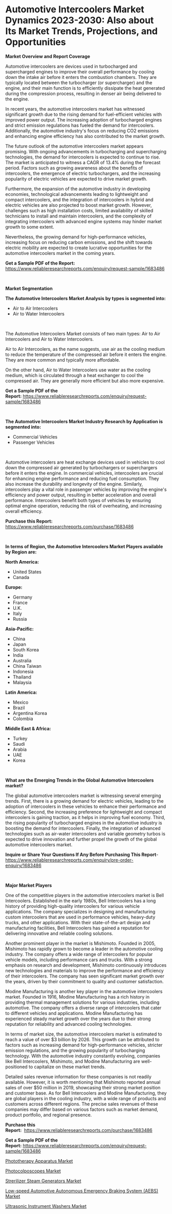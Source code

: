 <p><h1>Automotive Intercoolers Market Dynamics 2023-2030: Also about Its Market Trends, Projections, and Opportunities</h1></p><p><strong>Market Overview and Report Coverage</strong></p>
<p><p>Automotive intercoolers are devices used in turbocharged and supercharged engines to improve their overall performance by cooling down the intake air before it enters the combustion chambers. They are typically located between the turbocharger (or supercharger) and the engine, and their main function is to efficiently dissipate the heat generated during the compression process, resulting in denser air being delivered to the engine.</p><p>In recent years, the automotive intercoolers market has witnessed significant growth due to the rising demand for fuel-efficient vehicles with improved power output. The increasing adoption of turbocharged engines and strict emission regulations has fueled the demand for intercoolers. Additionally, the automotive industry's focus on reducing CO2 emissions and enhancing engine efficiency has also contributed to the market growth.</p><p>The future outlook of the automotive intercoolers market appears promising. With ongoing advancements in turbocharging and supercharging technologies, the demand for intercoolers is expected to continue to rise. The market is anticipated to witness a CAGR of 13.4% during the forecast period. Factors such as growing awareness about the benefits of intercoolers, the emergence of electric turbochargers, and the increasing popularity of electric vehicles are expected to drive market growth.</p><p>Furthermore, the expansion of the automotive industry in developing economies, technological advancements leading to lightweight and compact intercoolers, and the integration of intercoolers in hybrid and electric vehicles are also projected to boost market growth. However, challenges such as high installation costs, limited availability of skilled technicians to install and maintain intercoolers, and the complexity of integrating intercoolers with advanced engine systems may hinder market growth to some extent.</p><p>Nevertheless, the growing demand for high-performance vehicles, increasing focus on reducing carbon emissions, and the shift towards electric mobility are expected to create lucrative opportunities for the automotive intercoolers market in the coming years.</p></p>
<p><strong>Get a Sample PDF of the Report:</strong> <a href="https://www.reliableresearchreports.com/enquiry/request-sample/1683486">https://www.reliableresearchreports.com/enquiry/request-sample/1683486</a></p>
<p>&nbsp;</p>
<p><strong>Market Segmentation</strong></p>
<p><strong>The Automotive Intercoolers Market Analysis by types is segmented into:</strong></p>
<p><ul><li>Air to Air Intercoolers</li><li>Air to Water Intercoolers</li></ul></p>
<p>&nbsp;</p>
<p><p>The Automotive Intercoolers Market consists of two main types: Air to Air Intercoolers and Air to Water Intercoolers. </p><p>Air to Air Intercoolers, as the name suggests, use air as the cooling medium to reduce the temperature of the compressed air before it enters the engine. They are more common and typically more affordable.</p><p>On the other hand, Air to Water Intercoolers use water as the cooling medium, which is circulated through a heat exchanger to cool the compressed air. They are generally more efficient but also more expensive.</p></p>
<p><strong>Get a Sample PDF of the Report:</strong>&nbsp;<a href="https://www.reliableresearchreports.com/enquiry/request-sample/1683486">https://www.reliableresearchreports.com/enquiry/request-sample/1683486</a></p>
<p>&nbsp;</p>
<p><strong>The Automotive Intercoolers Market Industry Research by Application is segmented into:</strong></p>
<p><ul><li>Commercial Vehicles</li><li>Passenger Vehicles</li></ul></p>
<p>&nbsp;</p>
<p><p>Automotive intercoolers are heat exchange devices used in vehicles to cool down the compressed air generated by turbochargers or superchargers before it enters the engine. In commercial vehicles, intercoolers are crucial for enhancing engine performance and reducing fuel consumption. They also increase the durability and longevity of the engine. Similarly, intercoolers play a vital role in passenger vehicles by improving the engine's efficiency and power output, resulting in better acceleration and overall performance. Intercoolers benefit both types of vehicles by ensuring optimal engine operation, reducing the risk of overheating, and increasing overall efficiency.</p></p>
<p><strong>Purchase this Report:</strong>&nbsp; <a href="https://www.reliableresearchreports.com/purchase/1683486">https://www.reliableresearchreports.com/purchase/1683486</a></p>
<p>&nbsp;</p>
<p><strong>In terms of Region, the Automotive Intercoolers Market Players available by Region are:</strong></p>
<p>
    <p> <strong> North America: </strong>
        <ul>
            <li>United States</li>
            <li>Canada</li>
        </ul>
        </p> 
    <p> <strong> Europe: </strong>
        <ul>
            <li>Germany</li>
            <li>France</li>
            <li>U.K.</li>
            <li>Italy</li>
            <li>Russia</li>
        </ul>
        </p> 
    <p> <strong> Asia-Pacific: </strong>
        <ul>
            <li>China</li>
            <li>Japan</li>
            <li>South Korea</li>
            <li>India</li>
            <li>Australia</li>
            <li>China Taiwan</li>
            <li>Indonesia</li>
            <li>Thailand</li>
            <li>Malaysia</li>
        </ul>
        </p> 
    <p> <strong> Latin America: </strong>
        <ul>
            <li>Mexico</li>
            <li>Brazil</li>
            <li>Argentina Korea</li>
            <li>Colombia</li>
        </ul>
        </p> 
    <p> <strong> Middle East & Africa: </strong>
        <ul>
            <li>Turkey</li>
            <li>Saudi</li>
            <li>Arabia</li>
            <li>UAE</li>
            <li>Korea</li>
        </ul>
    </p>
    </p>
<p>&nbsp;</p>
<p><strong>What are the Emerging Trends in the Global Automotive Intercoolers market?</strong></p>
<p><p>The global automotive intercoolers market is witnessing several emerging trends. First, there is a growing demand for electric vehicles, leading to the adoption of intercoolers in these vehicles to enhance their performance and efficiency. Second, the increasing preference for lightweight and compact intercoolers is gaining traction, as it helps in improving fuel economy. Third, the rising popularity of turbocharged engines in the automotive industry is boosting the demand for intercoolers. Finally, the integration of advanced technologies such as air-water intercoolers and variable geometry turbos is expected to drive innovation and further propel the growth of the global automotive intercoolers market.</p></p>
<p><strong>Inquire or Share Your Questions If Any Before Purchasing This Report</strong>- <a href="https://www.reliableresearchreports.com/enquiry/pre-order-enquiry/1683486">https://www.reliableresearchreports.com/enquiry/pre-order-enquiry/1683486</a></p>
<p>&nbsp;</p>
<p><strong>Major Market Players</strong></p>
<p><p>One of the competitive players in the automotive intercoolers market is Bell Intercoolers. Established in the early 1980s, Bell Intercoolers has a long history of providing high-quality intercoolers for various vehicle applications. The company specializes in designing and manufacturing custom intercoolers that are used in performance vehicles, heavy-duty trucks, and other applications. With their state-of-the-art design and manufacturing facilities, Bell Intercoolers has gained a reputation for delivering innovative and reliable cooling solutions.</p><p>Another prominent player in the market is Mishimoto. Founded in 2005, Mishimoto has rapidly grown to become a leader in the automotive cooling industry. The company offers a wide range of intercoolers for popular vehicle models, including performance cars and trucks. With a strong emphasis on research and development, Mishimoto continuously introduces new technologies and materials to improve the performance and efficiency of their intercoolers. The company has seen significant market growth over the years, driven by their commitment to quality and customer satisfaction.</p><p>Modine Manufacturing is another key player in the automotive intercoolers market. Founded in 1916, Modine Manufacturing has a rich history in providing thermal management solutions for various industries, including automotive. The company offers a diverse range of intercoolers that cater to different vehicles and applications. Modine Manufacturing has experienced steady market growth over the years due to their strong reputation for reliability and advanced cooling technologies.</p><p>In terms of market size, the automotive intercoolers market is estimated to reach a value of over $3 billion by 2026. This growth can be attributed to factors such as increasing demand for high-performance vehicles, stricter emission regulations, and the growing popularity of turbocharging technology. With the automotive industry constantly evolving, companies like Bell Intercoolers, Mishimoto, and Modine Manufacturing are well-positioned to capitalize on these market trends.</p><p>Detailed sales revenue information for these companies is not readily available. However, it is worth mentioning that Mishimoto reported annual sales of over $50 million in 2019, showcasing their strong market position and customer base. As for Bell Intercoolers and Modine Manufacturing, they are global players in the cooling industry, with a wide range of products and customers across different regions. The precise sales revenues of these companies may differ based on various factors such as market demand, product portfolio, and regional presence.</p></p>
<p><strong>Purchase this Report:</strong>&nbsp;&nbsp;<a href="https://www.reliableresearchreports.com/purchase/1683486">https://www.reliableresearchreports.com/purchase/1683486</a></p>
<p></p>
<p><strong>Get a Sample PDF of the Report:</strong>&nbsp;<a href="https://www.reliableresearchreports.com/enquiry/request-sample/1683486">https://www.reliableresearchreports.com/enquiry/request-sample/1683486</a></p>
<p><p><a href="https://www.linkedin.com/pulse/phototherapy-apparatus-market-challenges-opportunities/">Phototherapy Apparatus Market</a></p><p><a href="https://www.linkedin.com/pulse/photocolposcopes-market-share-amp-new-trends-analysis-report/">Photocolposcopes Market</a></p><p><a href="https://github.com/gaydyna/Market-Research-Report-List-1/blob/main/strerilizer-steam-generators-market.md">Strerilizer Steam Generators Market</a></p><p><a href="https://medium.com/@aashish.reportprime2/low-speed-automotive-autonomous-emergency-braking-system-aebs-market-competitive-analysis-26abdcc5ad92">Low-speed Automotive Autonomous Emergency Braking System (AEBS) Market</a></p><p><a href="https://github.com/amonskiyk/Market-Research-Report-List-1/blob/main/ultrasonic-instrument-washers-market.md">Ultrasonic Instrument Washers Market</a></p></p>